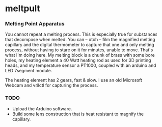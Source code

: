 # meltpult

### Melting Point Apparatus 

You cannot repeat a melting process. This is especially true for substances that decompose when melted. You can – otoh – film the magnified melting capillary and the digital thermometer to capture that one and only melting process, without having to stare on it for minutes, unable to move. 
That's what I'm doing here. My melting block is a chunk of brass with some bore holes, my heating element a 40 Watt heating rod as used for 3D printing heads, and my temperature sensor a PT1000, coupled with an arduino and LED 7segment module. 

The heating element has 2 gears, fast & slow. I use an old Microsoft Webcam and v4lctl for capturing the process. 

### TODO 

* Upload the Arduino software. 
* Build some lens construction that is heat resistant to magnify the capillary. 
